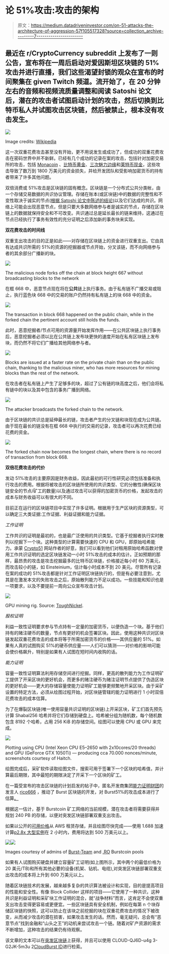 # 论 51%攻击:攻击的架构

> 原文：<https://medium.datadriveninvestor.com/on-51-attacks-the-architecture-of-aggression-57f105517328?source=collection_archive---------7----------------------->

## 最近在 r/CryptoCurrency subreddit 上发布了一则公告，宣布将在一周后启动对爱因斯坦区块链的 51%攻击并进行直播，我们这些渴望封锁的观众在宣布的时间聚集在 given Twitch 频道。流开始了，在 20 分钟左右的音频和视频流质量调整和阅读 Satoshi 论文后，潜在的攻击者试图启动计划的攻击，然后切换到比特币私人并试图攻击区块链，然后被禁止，根本没有攻击发生。

![](img/00a0f251b703c9e2a560c1edc535efd6.png)

Image credits: [Wikipedia](https://en.wikipedia.org/wiki/File:Fleet_5_nations.jpg)

这一次双重花费攻击甚至没有开始，更不用说发生或成功了，但成功的双重花费攻击在密码世界中并不新鲜。已经有几个成功的记录在案的攻击，包括针对加密交易所的攻击，包括 [Monacoin](https://www.newsbtc.com/2018/05/22/japans-monacoin-network-still-suffering-selfless-mining-attack/) 、[比特币黄金](http://fortune.com/2018/05/29/bitcoin-gold-hack/)、[三次魅力边缘](https://blockexplorer.com/news/third-times-a-charm-verge-suffers-51-attack-yet-again/)和[莱特币现金](https://www.ccn.com/litecoin-cash-latest-small-cap-altcoin-to-suffer-51-percent-attack/)，这些攻击导致了数万到 1800 万美元的资金损失，并给开发团队和受影响加密货币的持有者带来了许多其他问题。

双倍消费或 51%攻击是区块链的固有概念。区块链是一个分布式公共分类帐，由一个存储交易数据的共识协议管理。存储在账本(或区块链)中的数据的完整性和不变性取决于诚实的节点([根据 Satoshi 论文中陈述的结论)](https://bitcoin.org/bitcoin.pdf)以及它们达成的共识。网络上可能会出现恶意节点，但是只要大多数网络参与者是诚实的节点，存储在区块链上的数据就保持安全和不可改变。共识通过总是延长最长的链来维持，这通过在节点已经执行了事务有效性的充分证明之后添加新的事务块来实现。

**双花费攻击的时间线**

双重支出攻击的目的正是如此——对存储在区块链上的资金进行双重支出。它由具有达成共识所需的 51%的资源的挖掘器或节点开始，分叉该链，而不向网络参与者的其余部分广播新的块。

![](img/3de5f7711f92aef38055d1983b43b17d.png)

The malicious node forks off the chain at block height 667 without broadcasting blocks to the network

在框 668 中，恶意节点现在将在**公共**链上执行事务。由于私有链不广播交易或阻止，执行蓝色块 668 中的交易的账户仍然持有私有链上的块 668 中的资金。

![](img/dc90a6b7a224acb64aec0f70ffb0eebf.png)

The transaction in block 668 happened on the public chain, while in the forked chain the pertinent account still holds the funds.

此时，恶意挖掘者/节点可用的资源量开始发挥作用——在公共区块链上执行事务后，恶意挖掘者必须以比在公共链上发布块更快的速度开始在私有区块链上发布块，而仍然不将它们广播给其他网络参与者。

![](img/ea7ea3a1dee82884ac3210bd67694a1a.png)

Blocks are issued at a faster rate on the private chain than on the public chain, thanking to the malicious miner, who has more resources for mining blocks than the rest of the network.

在攻击者在私有链上产生了足够多的块，超过了公有链的块高度之后，他们会将私有链中的块以及其中包含的事务广播到网络。

![](img/1934de789d489eeba0851144e6f68108.png)

The attacker broadcasts the forked chain to the network.

由于区块链的共识总是延伸最长的链，攻击者产生的分叉链和块现在成为公共链。由于现在最长的链没有在框 668 中执行的交易的记录，攻击者可以再次花费已经花费的资金。

![](img/1442e49d7e45252482b93c920bb846ac.png)

The forked chain now becomes the longest chain, where there is no record of transaction from block 668.

**双倍花费攻击的代价**

发动 51%攻击的主要原因是财务收益，因此最初的可行性研究必须包括准备和执行攻击的费用。根据将被攻击的区块链所使用的共识类型、它的分散性(确保区块链安全的节点/矿工的数量)以及通过攻击可以获得的加密货币的价格，发起攻击的成本与财务收益可以有很大的不同。

目前正在运行的区块链项目中实现了许多证明。根据用于生产区块的资源类型，可以确定三大类证据:工作证据、利益证据和能力证据。

*工作证明*

工作共识的证明是最初的，也是最广泛使用的共识类型。它基于挖掘者执行实时散列以挖掘下一个块。这种类型的计算需要快速的 CPU 和 GPU，即原始哈希能力。承蒙 [Crypto51](https://www.crypto51.app/) 网站作者的好意，我们可以看到他们对租用原始哈希函数对使用工作共识证明的选定区块链发动一小时 51%攻击的成本的估计。正如预期的那样，最昂贵的攻击是攻击挖掘最多的比特币区块链，价格接近每小时 60 万美元，而攻击较小的链，如 Einsteinium，估计每小时成本不到 20 美元。尽管所有记录在案的成功的 51%攻击都是针对工作证明区块链执行的，但是有必要注意到，尤其是在激发本文的失败攻击之后，原始散列能力不足以成功。一些技能和知识也是一项要求，以及不要提前一周向公众宣布攻击计划。

![](img/14a6edf09a647113918c54bf54d1c425.png)

GPU mining rig. Source: [ToughNickel](https://toughnickel.com/personal-finance/How-to-Mine-Bitcoins-With-a-GPU-Using-CGMiner).

*股权证明*

利益一致性证明要求参与节点持有一定量的加密货币，以便伪造一个块。基于他们持有的赌注硬币的数量，节点有更好的机会签署区块。因此，使用这种共识对区块链发起双重花费攻击的成本将等于所需加密货币的价格——其供应量的 51%。如果有人真的试图购买 51%的硬币供应量——人们可以猜测——对价格的影响可能会使价格飙升，特别是如果有人试图在短时间内收购的话。

*能力证明*

容量一致性证明算法利用存储空间进行挖掘。同样，更高的散列能力为工作证明矿工提供了开采区块的更好机会，而更多的赌注硬币为赌注证明节点提供了伪造区块的更好机会——更大的存储容量使能力证明矿工能够更频繁地开采区块。由于采矿设置的特定方法，必须从绘图过程开始，对区块链管辖的能力证明进行 1 小时双倍花费攻击的成本估算。

为了在爆裂区块链(唯一使用容量共识证明的区块链)上开采区块，矿工们首先预先计算 Shabal256 哈希并将它们存储到硬盘上。哈希被分组为随机数，每个随机数包含 8192 个哈希，占用 256 KiB 的存储空间。绘图可以使用 CPU 或 GPU 来完成。

![](img/6c5958ac99867d674aa40ea913c90dad.png)

Plotting using CPU (Intel Xeon CPU E5–2650 with 2x10cores/20 threads) and GPU (GeForce GTX 1050Ti) — producing cca 70.000 nonces/minute, screenshots courtesy of Haitch.

绘图完成后，采矿软件读取绘图文件，搜索可用于签署下一个区块的哈希值，并计算最后期限，其中最短的期限决定了开采下一个区块的矿工。

在一篇受宣布的攻击区块链的计划启发的帖子中，匿名开发商集团[能力证明财团](https://www.burst-coin.org/contributors)的发言人 [rico666](https://www.reddit.com/user/therico666) ，推动了 Burst 区块链的开发，对 Burst51%的攻击成本进行了估算[。](https://www.reddit.com/r/burstcoin/comments/9m5h44/my_estimate_of_51_attack_cost_on_burst/)

根据这一估计，基于 Burstcoin 矿工网络的当前规模，潜在攻击者将需要获得并规划 240 PB 的存储，以便对突发区块链部署双重支出攻击。

如果以公开的[可用价格](https://aws.amazon.com/s3/pricing/)从 AWS 租赁存储，并且绘图尽快完成——使用 1.688 加速计算[p2.8x 大型实例](https://aws.amazon.com/ec2/instance-types/)在 2 小时内，费用将达到 500 万美元以上。

![](img/37fed5499241342de37df40b3be476bb.png)![](img/5867873bf70121234bfa68d1f30afb45.png)

Images courtesy of admins of [Burst-Team](http://pool.burst-team.us) and [.RO](https://pool.burstcoin.ro/) Burstcoin pools

如果有人试图购买硬盘并建立容量矿工证明(如上图所示，其中两个的最低价格为 20 美元/TB)和所有其他必要的设备(机架、钻机、电缆),对突发区块链部署双重支出攻击的成本将上升到 600 万美元以上。

随着区块链技术的发展，越来越多复杂的共识算法被设计和实现，目的是提高项目的性能和安全性。有像 Block Collider 这样的项目——它使用了一种共识，这种共识是利益证明和采矿块工作证明的混合，就“战争材料”而言，这肯定不会使双重支出攻击变得更容易或更便宜。一些区块链具有安全机制，例如在每第 n 个块存储区块链的快照，这可以防止在该块之前挖掘的块在双重花费攻击的情况下被改变，从而减少攻击的潜在损害，如果攻击发生的话。然而，毫无疑问，总会有“恶意节点”找到金融和“山头之王”的动机来尝试攻击一个链。随着对矿产资源的需求不断增加，这种攻击的结果仍有待观察。

该文章的文本可以在[突发区块链](https://www.burst-coin.org/download-wallet)上获得，并且可以使用 CLOUD-QJ6D-u4g 3-G2JK-5m3u 2[CloudBurst ID](https://burstwiki.org/wiki/Burst_Software#CloudBurst)进行检索。
